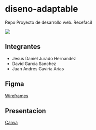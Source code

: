 # diseno-adaptable
Repo Proyecto de desarrollo web.
Recefacil

<img src="https://recetinas.com/wp-content/uploads/2022/02/comidas-faciles.jpg">

## Integrantes
- Jesus Daniel Jurado Hernandez
- David Garcia Sanchez
- Juan Andres Gaviria Arias

## Figma
[Wireframes](https://www.figma.com/file/22IMtZQYtQGpOb3XTte7Qw/Dise%C3%B1o-Adaptable?type=design&node-id=22%3A3&mode=design&t=XtuQnOhyOsotGA74-1)

## Presentacion
[Canva](https://www.canva.com/design/DAF9dogb78w/qd-SMDw0LwnL53FYvTqbRA/edit)
